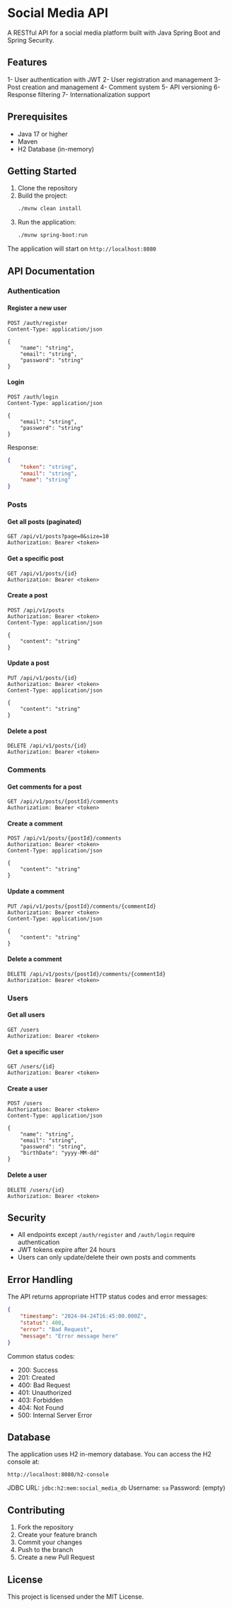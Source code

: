 # Social Media API

A RESTful API for a social media platform built with Java Spring Boot and Spring Security.

## Features

1- User authentication with JWT
2- User registration and management
3- Post creation and management
4- Comment system
5- API versioning
6- Response filtering
7- Internationalization support


## Prerequisites

- Java 17 or higher
- Maven
- H2 Database (in-memory)

## Getting Started

1. Clone the repository
2. Build the project:
   ```bash
   ./mvnw clean install
   ```
3. Run the application:
   ```bash
   ./mvnw spring-boot:run
   ```

The application will start on `http://localhost:8080`

## API Documentation

### Authentication

#### Register a new user
```http
POST /auth/register
Content-Type: application/json

{
    "name": "string",
    "email": "string",
    "password": "string"
}
```

#### Login
```http
POST /auth/login
Content-Type: application/json

{
    "email": "string",
    "password": "string"
}
```

Response:
```json
{
    "token": "string",
    "email": "string",
    "name": "string"
}
```

### Posts

#### Get all posts (paginated)
```http
GET /api/v1/posts?page=0&size=10
Authorization: Bearer <token>
```

#### Get a specific post
```http
GET /api/v1/posts/{id}
Authorization: Bearer <token>
```

#### Create a post
```http
POST /api/v1/posts
Authorization: Bearer <token>
Content-Type: application/json

{
    "content": "string"
}
```

#### Update a post
```http
PUT /api/v1/posts/{id}
Authorization: Bearer <token>
Content-Type: application/json

{
    "content": "string"
}
```

#### Delete a post
```http
DELETE /api/v1/posts/{id}
Authorization: Bearer <token>
```

### Comments

#### Get comments for a post
```http
GET /api/v1/posts/{postId}/comments
Authorization: Bearer <token>
```

#### Create a comment
```http
POST /api/v1/posts/{postId}/comments
Authorization: Bearer <token>
Content-Type: application/json

{
    "content": "string"
}
```

#### Update a comment
```http
PUT /api/v1/posts/{postId}/comments/{commentId}
Authorization: Bearer <token>
Content-Type: application/json

{
    "content": "string"
}
```

#### Delete a comment
```http
DELETE /api/v1/posts/{postId}/comments/{commentId}
Authorization: Bearer <token>
```

### Users

#### Get all users
```http
GET /users
Authorization: Bearer <token>
```

#### Get a specific user
```http
GET /users/{id}
Authorization: Bearer <token>
```

#### Create a user
```http
POST /users
Authorization: Bearer <token>
Content-Type: application/json

{
    "name": "string",
    "email": "string",
    "password": "string",
    "birthDate": "yyyy-MM-dd"
}
```

#### Delete a user
```http
DELETE /users/{id}
Authorization: Bearer <token>
```

## Security

- All endpoints except `/auth/register` and `/auth/login` require authentication
- JWT tokens expire after 24 hours
- Users can only update/delete their own posts and comments

## Error Handling

The API returns appropriate HTTP status codes and error messages:

```json
{
    "timestamp": "2024-04-24T16:45:00.000Z",
    "status": 400,
    "error": "Bad Request",
    "message": "Error message here"
}
```

Common status codes:
- 200: Success
- 201: Created
- 400: Bad Request
- 401: Unauthorized
- 403: Forbidden
- 404: Not Found
- 500: Internal Server Error

## Database

The application uses H2 in-memory database. You can access the H2 console at:
```
http://localhost:8080/h2-console
```

JDBC URL: `jdbc:h2:mem:social_media_db`
Username: `sa`
Password: (empty)

## Contributing

1. Fork the repository
2. Create your feature branch
3. Commit your changes
4. Push to the branch
5. Create a new Pull Request

## License

This project is licensed under the MIT License.
